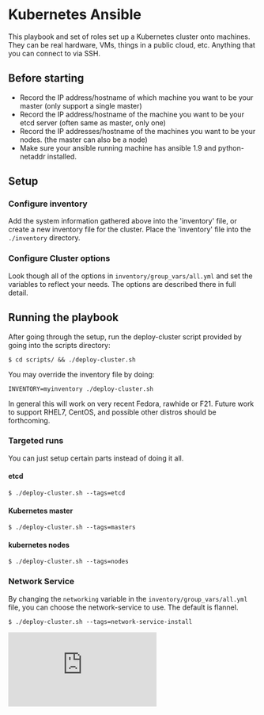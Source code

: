 # Kubernetes Ansible

This playbook and set of roles set up a Kubernetes cluster onto machines. They
can be real hardware, VMs, things in a public cloud, etc. Anything that you can connect to via SSH.

## Before starting

* Record the IP address/hostname of which machine you want to be your master (only support a single master)
* Record the IP address/hostname of the machine you want to be your etcd server (often same as master, only one)
* Record the IP addresses/hostname of the machines you want to be your nodes. (the master can also be a node)
* Make sure your ansible running machine has ansible 1.9 and python-netaddr installed.

## Setup

### Configure inventory

Add the system information gathered above into the 'inventory' file, or create a new inventory file for the cluster. Place the 'inventory' file into the `./inventory` directory.

### Configure Cluster options

Look though all of the options in `inventory/group_vars/all.yml` and
set the variables to reflect your needs. The options are described there
in full detail.

## Running the playbook

After going through the setup, run the deploy-cluster script provided by going into the scripts directory:

`$ cd scripts/ && ./deploy-cluster.sh`

You may override the inventory file by doing:

`INVENTORY=myinventory ./deploy-cluster.sh`


In general this will work on very recent Fedora, rawhide or F21.  Future work to
support RHEL7, CentOS, and possible other distros should be forthcoming.

### Targeted runs

You can just setup certain parts instead of doing it all.

#### etcd

`$ ./deploy-cluster.sh --tags=etcd`

#### Kubernetes master

`$ ./deploy-cluster.sh --tags=masters`

#### kubernetes nodes

`$ ./deploy-cluster.sh --tags=nodes`

### Network Service

By changing the `networking` variable in the `inventory/group_vars/all.yml` file, you can choose the network-service to use.  The default is flannel.

`$ ./deploy-cluster.sh --tags=network-service-install`

[![Analytics](https://kubernetes-site.appspot.com/UA-36037335-10/GitHub/contrib/ansible/README.md?pixel)]()
